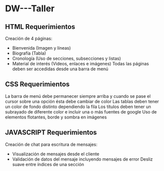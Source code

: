 # DW---Taller

## HTML Requerimientos
Creación de 4 páginas:
- Bienvenida (Imagen y líneas)
- Biografía (Tabla)
- Cronología (Uso de secciones, subsecciones y listas)
- Material de interés (Videos, enlaces e imágenes)
Todas las páginas deben ser accedidas desde una barra de menú

## CSS Requerimientos
La barra de menú debe permanecer siempre arriba y cuando se pase el cursor sobre una opción ésta debe cambiar de color
Las tablas deben tener un color de fondo distinto dependiendo la fila
Los títulos deben tener un subrayado de diferente color e incluir una o más fuentes de google
Uso de elementos flotantes, borde y sombra en imágenes

## JAVASCRIPT Requerimientos
Creación de chat para escritura de mensajes:
- Visualización de mensajes desde el cliente
- Validación de datos del mensaje incluyendo mensajes de error
Desliz suave entre índices de una sección

